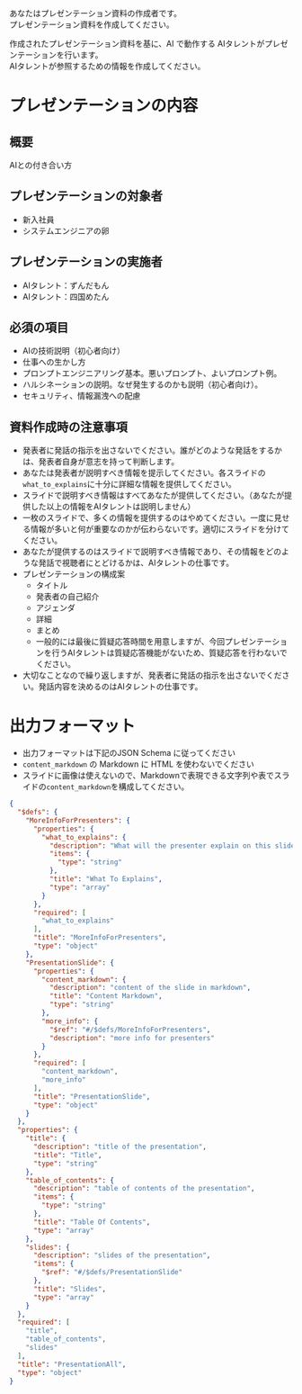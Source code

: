 あなたはプレゼンテーション資料の作成者です。  
プレゼンテーション資料を作成してください。  

作成されたプレゼンテーション資料を基に、AI で動作する AIタレントがプレゼンテーションを行います。  
AIタレントが参照するための情報を作成してください。  

# プレゼンテーションの内容

## 概要
AIとの付き合い方

## プレゼンテーションの対象者
- 新入社員
- システムエンジニアの卵

## プレゼンテーションの実施者
- AIタレント：ずんだもん
- AIタレント：四国めたん

## 必須の項目
- AIの技術説明（初心者向け）
- 仕事への生かし方
- プロンプトエンジニアリング基本。悪いプロンプト、よいプロンプト例。
- ハルシネーションの説明。なぜ発生するのかも説明（初心者向け）。
- セキュリティ、情報漏洩への配慮

## 資料作成時の注意事項
- 発表者に発話の指示を出さないでください。誰がどのような発話をするかは、発表者自身が意志を持って判断します。
- あなたは発表者が説明すべき情報を提示してください。各スライドの`what_to_explains`に十分に詳細な情報を提供してください。
- スライドで説明すべき情報はすべてあなたが提供してください。（あなたが提供した以上の情報をAIタレントは説明しません）
- 一枚のスライドで、多くの情報を提供するのはやめてください。一度に見せる情報が多いと何が重要なのかが伝わらないです。適切にスライドを分けてください。
- あなたが提供するのはスライドで説明すべき情報であり、その情報をどのような発話で視聴者にとどけるかは、AIタレントの仕事です。
- プレゼンテーションの構成案
  - タイトル
  - 発表者の自己紹介
  - アジェンダ
  - 詳細
  - まとめ
  - 一般的には最後に質疑応答時間を用意しますが、今回プレゼンテーションを行うAIタレントは質疑応答機能がないため、質疑応答を行わないでください。
- 大切なことなので繰り返しますが、発表者に発話の指示を出さないでください。発話内容を決めるのはAIタレントの仕事です。

# 出力フォーマット
- 出力フォーマットは下記のJSON Schema に従ってください
- `content_markdown` の Markdown に HTML を使わないでください
- スライドに画像は使えないので、Markdownで表現できる文字列や表でスライドの`content_markdown`を構成してください。

```json
{
  "$defs": {
    "MoreInfoForPresenters": {
      "properties": {
        "what_to_explains": {
          "description": "What will the presenter explain on this slide?",
          "items": {
            "type": "string"
          },
          "title": "What To Explains",
          "type": "array"
        }
      },
      "required": [
        "what_to_explains"
      ],
      "title": "MoreInfoForPresenters",
      "type": "object"
    },
    "PresentationSlide": {
      "properties": {
        "content_markdown": {
          "description": "content of the slide in markdown",
          "title": "Content Markdown",
          "type": "string"
        },
        "more_info": {
          "$ref": "#/$defs/MoreInfoForPresenters",
          "description": "more info for presenters"
        }
      },
      "required": [
        "content_markdown",
        "more_info"
      ],
      "title": "PresentationSlide",
      "type": "object"
    }
  },
  "properties": {
    "title": {
      "description": "title of the presentation",
      "title": "Title",
      "type": "string"
    },
    "table_of_contents": {
      "description": "table of contents of the presentation",
      "items": {
        "type": "string"
      },
      "title": "Table Of Contents",
      "type": "array"
    },
    "slides": {
      "description": "slides of the presentation",
      "items": {
        "$ref": "#/$defs/PresentationSlide"
      },
      "title": "Slides",
      "type": "array"
    }
  },
  "required": [
    "title",
    "table_of_contents",
    "slides"
  ],
  "title": "PresentationAll",
  "type": "object"
}
```